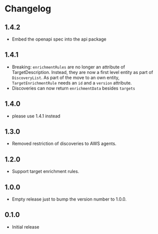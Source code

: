 # Changelog

## 1.4.2
- Embed the openapi spec into the api package

## 1.4.1
- Breaking: `enrichmentRules` are no longer an attribute of TargetDescription. Instead, they are now a first level entity as part of `DiscoveryList`. As part of the move to an own entity, `TargetEnrichmentRule` needs an `id` and a `version` attribute.
- Discoveries can now return `enrichmentData` besides `targets`

## 1.4.0

- please use 1.4.1 instead

## 1.3.0

- Removed restriction of discoveries to AWS agents.

## 1.2.0

- Support target enrichment rules.

## 1.0.0

 - Empty release just to bump the version number to 1.0.0.

## 0.1.0

 - Initial release